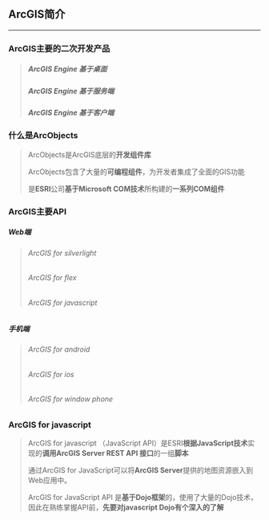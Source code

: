 ## ArcGIS简介

-------

### ArcGIS主要的二次开发产品

> ##### ArcGIS Engine 基于桌面
>
> ##### ArcGIS Engine 基于服务端
>
> ##### ArcGIS Engine 基于客户端

### 什么是ArcObjects

> ArcObjects是ArcGIS底层的**开发组件库**
>
> ArcObjects包含了大量的**可编程组件**，为开发者集成了全面的GIS功能
>
> 是**ESRI**公司**基于Microsoft COM技术**所构建的**一系列COM组件**

### ArcGIS主要API

##### Web端

> ###### ArcGIS for silverlight
>
> ###### ArcGIS for flex
>
> ###### ArcGIS for javascript

##### 手机端

> ###### ArcGIS for android
>
> ###### ArcGIS for ios
>
> ###### ArcGIS for window phone



### ArcGIS for javascript

> ArcGIS for javascript （JavaScript API）是ESRI**根据JavaScript技术**实现的**调用ArcGIS Server REST API 接口**的一组**脚本**
>
> 通过ArcGIS for JavaScript可以将**ArcGIS Server**提供的地图资源嵌入到Web应用中。
>
> ArcGIS for JavaScript API 是**基于Dojo框架**的，使用了大量的Dojo技术，因此在熟练掌握API前，**先要对javascript Dojo有个深入的了解**

